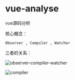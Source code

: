 # vue-analyse

vue源码分析

核心概念：

    Observer , Compiler , Watcher
    
三者的关系：

    
![observer-compiler-watcher](https://user-images.githubusercontent.com/745181/31817046-260acf22-b558-11e7-8dc6-9e4428577a61.png)

![compiler](https://user-images.githubusercontent.com/745181/31817048-27580dcc-b558-11e7-9624-b361abd8ec72.png)
